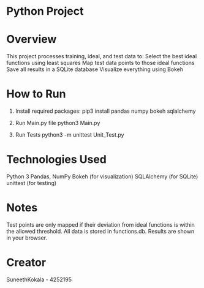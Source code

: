 # Python Project

# Overview
This project processes training, ideal, and test data to:
Select the best ideal functions using least squares
Map test data points to those ideal functions
Save all results in a SQLite database
Visualize everything using Bokeh

# How to Run
1. Install required packages:
   pip3 install pandas numpy bokeh sqlalchemy

2. Run Main.py file
   python3 Main.py

3. Run Tests
   python3 -m unittest Unit_Test.py

# Technologies Used
   Python 3
   Pandas, NumPy
   Bokeh (for visualization)
   SQLAlchemy (for SQLite)
   unittest (for testing)

# Notes
   Test points are only mapped if their deviation from ideal functions is within the allowed threshold.
   All data is stored in functions.db.
   Results are shown in your browser.

# Creator
   SuneethKokala - 4252195
